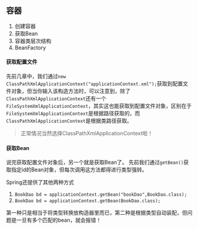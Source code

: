 ## 容器
1. 创建容器
2. 获取Bean
3. 容器类层次结构
4. BeanFactory

#### 获取配置文件
先前几章中，我们通过`new ClassPathXmlApplicationContext("applicationContext.xml");`获取到配置文件对象，但当你输入该构造方法时，可以注意到，除了`ClassPathXmlApplicationContext`还有一个` FileSystemXmlApplicationContext`，其实这也能获取到配置文件对象，区别在于`FileSystemXmlApplicationContext`是根据路径获取的，而`ClassPathXmlApplicationContext`是根据类路径获取。

> 正常情况当然选择ClassPathXmlApplicationContext啦！

#### 获取Bean
说完获取配置文件对象后，另一个就是获取Bean了。
先前我们通过`getBean()`获取指定id的Bean对象，但每次调用这方法都得进行类型强转。

Spring还提供了其他两种方式
1. `BookDao bd = applicationContext.getBean("bookDao",BookDao.class);`
2. `BookDao bd = applicationContext.getBean(BookDao.class);`

第一种只是相当于将类型转换放构造器里而已，第二种是根据类型自动装配，但问题是一旦有多个匹配的bean，就会报错！